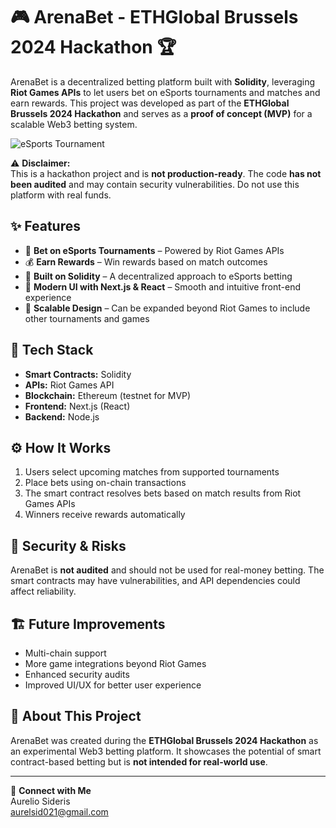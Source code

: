 # 🎮 ArenaBet - ETHGlobal Brussels 2024 Hackathon 🏆  

ArenaBet is a decentralized betting platform built with **Solidity**, leveraging **Riot Games APIs** to let users bet on eSports tournaments and matches and earn rewards. This project was developed as part of the **ETHGlobal Brussels 2024 Hackathon** and serves as a **proof of concept (MVP)** for a scalable Web3 betting system.  

![eSports Tournament](https://static.vecteezy.com/system/resources/thumbnails/038/957/874/small/ai-generated-futuristic-esport-background-for-gaming-live-streaming-esport-game-tournament-competition-neon-banner-photo.jpeg)  


⚠️ **Disclaimer:**  
This is a hackathon project and is **not production-ready**. The code **has not been audited** and may contain security vulnerabilities. Do not use this platform with real funds.  

## ✨ Features  
- 🏅 **Bet on eSports Tournaments** – Powered by Riot Games APIs  
- 💰 **Earn Rewards** – Win rewards based on match outcomes  
- 🔗 **Built on Solidity** – A decentralized approach to eSports betting  
- 🎨 **Modern UI with Next.js & React** – Smooth and intuitive front-end experience  
- 🚀 **Scalable Design** – Can be expanded beyond Riot Games to include other tournaments and games  

## 📌 Tech Stack  
- **Smart Contracts:** Solidity  
- **APIs:** Riot Games API  
- **Blockchain:** Ethereum (testnet for MVP)  
- **Frontend:** Next.js (React)  
- **Backend:** Node.js  

## ⚙️ How It Works  
1. Users select upcoming matches from supported tournaments  
2. Place bets using on-chain transactions  
3. The smart contract resolves bets based on match results from Riot Games APIs  
4. Winners receive rewards automatically  

## 🛑 Security & Risks  
ArenaBet is **not audited** and should not be used for real-money betting. The smart contracts may have vulnerabilities, and API dependencies could affect reliability.  

## 🏗 Future Improvements  
- Multi-chain support  
- More game integrations beyond Riot Games  
- Enhanced security audits  
- Improved UI/UX for better user experience  

## 🎯 About This Project  
ArenaBet was created during the **ETHGlobal Brussels 2024 Hackathon** as an experimental Web3 betting platform. It showcases the potential of smart contract-based betting but is **not intended for real-world use**.  

---

🔗 **Connect with Me**  
Aurelio Sideris  
aurelsid021@gmail.com

